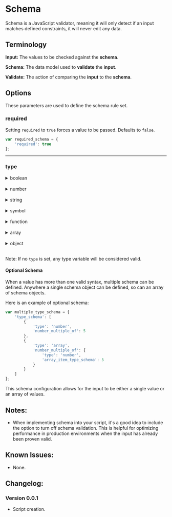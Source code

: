 # Schema

Schema is a JavaScript validator, meaning it will only detect if an input matches defined constraints, it will never edit any data.

## Terminology

**Input:** The values to be checked against the **schema**.

**Schema:** The data model used to **validate** the **input**.

**Validate:** The action of comparing the **input** to the **schema**.

## Options

These parameters are used to define the schema rule set.

### required

Setting `required` to `true` forces a value to be passed. Defaults to `false`.
```js
var required_schema = {
    'required': true
};
```

---

### type

<details>

<summary>boolean</summary>

```js
var boolean_schema = {
    'type': 'boolean'
};
```

Booleans have no unique options.

</details>
<br>
<details>

<summary>number</summary>

```js
var number_schema = {
    'type': 'number'
    'number_min': 0,
    'number_max': 25,
    'number_multiple_of': 5
};
```
**number_min**

The input number must be greater than or equal to the set `number_min` number. Defaults to `undefined`.

`'number_min': number`

**number_max**

The input number must be less than or equal to the set `number_max` number. Defaults to `undefined`.

`'number_max': number`

**number_multiple_of**

The input number must be a multiple of the set `number_multiple_of` number. Defaults to `undefined`.

`'number_multiple_of': number`

Note: You cam limit the number to integers by setting `number_multiple_of` to `1`.

</details>
<br>
<details>

<summary>string</summary>

```js
var string_schema = {
    'type': 'string',
    'string_min_characters': 5,
    'string_max_characters': 100
};
```

**string_min_characters**

The input string character count must be longer than or equal to the set `string_min_characters`. Defaults to `undefined`.

`'string_min_characters': number`

**string_max_characters**

The input string character count must be shorter than or equal to the set `string_max_characters`. Defaults to `undefined`.

`'string_max_characters': number`

</details>
<br>
<details>

<summary>symbol</summary>

```js
var symbol_schema = {
    'type': 'symbol'
};
```

Symbols have no unique options.

</details>
<br>
<details>

<summary>function</summary>

```js
var function_schema = {
    'type': 'function'
};
```

Functions have no unique options.

</details>
<br>
<details>

<summary>array</summary>

```js
var array_schema = {
    'type': 'array',
    'array_min_length': 2,
    'array_max_length': 6,
    'array_items_unique': true,
    'array_item_schema': {
        'type': 'string'
    }
};
```

**array_min_length**

The input array length must be longer than or equal to the set `array_min_length`. Defaults to `undefined`.

`'array_min_length': number`

**array_max_length**

The input array length must be shorter than or equal to the set `array_max_length`. Defaults to `undefined`.

`'array_max_length': number`

**array_items_unique**

If set to `true`, input arrays with 2 or more items with the same value will fail validation. Defaults to `false`.

`'array_items_unique': boolean`

**array_item_schema**

Each input array item must validate using the set `array_item_schema`. This value can also be defined as an array of schema. Defaults to `undefined`.

`'array_item_schema': object|array`

</details>
<br>
<details>

<summary>object</summary>

```js
var object_schema = {
    'type': 'object',
    'object_allow_unexpected': true,
    'object_unique_values': true,
    'object_property_schema': {
        'property_abc': {
            'required': true,
            'type': 'number'
        }
        'property_xyz': {
            'type': 'string'
        }
    }
};
```

**object_allow_unexpected**

If set to `false`, input objects with properties not listed within `object_properties` will fail validation. Defaults to `true`.

`'object_allow_unexpected': boolean`

**object_unique_values**

If set to `true`, input objects with a property value equal to another property value on the same object will fail validation. Defaults to `false`.

`'object_unique_values': boolean`

**object_property_schema**

Each property within the `object_property_schema` option represents a new full schema that can include generic schema options.

`'object_property_schema': object`

</details>
<br>

Note: If no `type` is set, any type variable will be considered valid.

#### Optional Schema

When a value has more than one valid syntax, multiple schema can be defined. Anywhere a single schema object can be defined, so can an array of schema objects.

Here is an example of optional schema:

```js
var multiple_type_schema = {
    'type_schema': [
        {
            'type': 'number',
            'number_multiple_of': 5
        },
        {
            'type': 'array',
            'number_multiple_of': {
                'type': 'number',
                'array_item_type_schema': 5
            }
        }
    ]
};
```

This schema configuration allows for the input to be either a single value or an array of values.

## Notes:

* When implementing schema into your script, it's a good idea to include the option to turn off schema validation. This is helpful for optimizing performance in production environments when the input has already been proven valid.

## Known Issues:

* None.

## Changelog:

### Version 0.0.1

* Script creation.